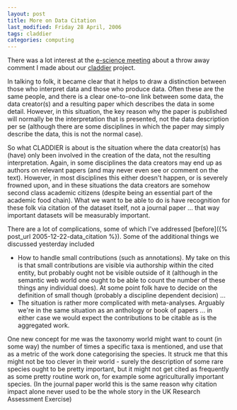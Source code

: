```yaml
---
layout: post
title: More on Data Citation
last_modified: Friday 28 April, 2006
tags: claddier
categories: computing
---
```

There was a lot interest at the [e-science meeting](http://www.niees.ac.uk/events/nerc06/index.html) about a throw away comment I made about our [claddier](/projects/claddier) project.

In talking to folk, it became clear that it helps to draw a distinction between
those who interpret data and those who produce data. Often these are the same people, and there is a clear one-to-one link between some data, the data creator(s) and a resulting paper which describes the data in some detail. However, in this situation, the key reason why the paper is published will normally be the interpretation that is presented, not the data description per se (although there are some disciplines in which the paper may simply describe the data, this is not the normal case).

So what CLADDIER is about is the situation where the data creator(s) has (have) only been involved in the creation of the data, not the resulting interpretation. Again, in some disciplines the data creators may end up as authors on relevant papers (and may never even see or comment on the text). However, in most disciplines this either doesn't happen, or is severely frowned upon, and in these situations the data creators are somehow second class academic citizens (despite being an essential part of the academic food chain). What we want to be able to do is have recognition for these folk via citation of the dataset itself, not a journal paper ... that way important datasets will be measurably important.

There are a lot of complications, some of which I've addressed [before]({% post_url 2005-12-22-data_citation %}). Some of the additional things we discussed yesterday included
* How to handle small contributions (such as annotations). My take on this is that small contributions are visible via authorship within the cited entity, but probably ought not be visible outside of it (although in the semantic web world one ought to be able to count the number of these things any individual does). At some point folk have to decide on the definition of small though (probably a discipline dependent decision) ...
* The situation is rather more complicated with meta-analyses. Arguably we're in the same situation as an anthology or book of papers ... in either case we would expect the contributions to be citable as is the aggregated work.

One new concept for me was the taxonomy world might want to count (in some way)  the number of times a specific taxa is mentioned, and use that as a metric of the work done categorising the species. It struck me that this might not be too clever in their world - surely the description of some rare species ought to be pretty important, but it might not get cited as frequently as some pretty routine work on, for example some agriculturally important species. (In the journal paper world this is the same  reason why citation impact alone never used to be the whole story in the UK Research Assessment Exercise)
